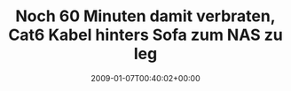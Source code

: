 ---
retweeted: false
source: <a href="http://twitter.com" rel="nofollow">Twitter Web Client</a>
entities:
  hashtags:
  - text: geekhome
    indices:
    - '75'
    - '84'
  - text: geekhome
    indices:
    - '92'
    - '101'
  symbols: []
  user_mentions: []
  urls: []
display_text_range:
- '0'
- '102'
favorite_count: '0'
id_str: '1100731116'
truncated: false
retweet_count: '0'
id: '1100731116'
created_at: Wed Jan 07 00:40:02 +0000 2009
favorited: false
full_text: 'Noch 60 Minuten damit verbraten, Cat6 Kabel hinters Sofa zum NAS zu legen.
  #geekhome, sweet #geekhome.'
lang: de
tags:
- geekhome
- geekhome
- pesos/twitter
date: '2009-01-07T00:40:02+00:00'
src: https://twitter.com/bascht/status/1100731116
original_url: https://twitter.com/bascht/status/1100731116
type: twitter_tweet
text: 'Noch 60 Minuten damit verbraten, Cat6 Kabel hinters Sofa zum NAS zu legen.
  #geekhome, sweet #geekhome.'
title: Noch 60 Minuten damit verbraten, Cat6 Kabel hinters Sofa zum NAS zu leg

---